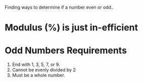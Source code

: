 Finding ways to determine if a number even or odd..

# Modulus (%) is just in-efficient

# Odd Numbers Requirements
1) End with 1, 3, 5, 7, or 9.
2) Cannot be evenly divided by 2
3) Must be a whole number.
